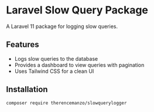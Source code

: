 # Laravel Slow Query Package

A Laravel 11 package for logging slow queries.

## Features
- Logs slow queries to the database
- Provides a dashboard to view queries with pagination
- Uses Tailwind CSS for a clean UI

## Installation

```sh
composer require therencemanzo/slowquerylogger

